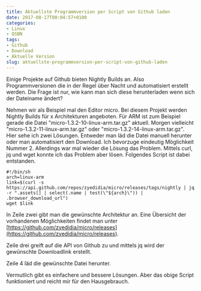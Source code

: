 ```yaml
---
title: Aktuellste Programmversion per Script von Github laden
date: 2017-08-17T00:04:57+0100
categories:
- Linux
- OSBN
tags:
- Github
- Download
- Aktuelle Version
slug: aktuellste-programmversion-per-script-von-github-laden
---
```

Einige Projekte auf Github bieten Nightly Builds an. Also Programmversionen die in der Regel über Nacht und automatisiert erstellt werden. Die Frage ist nur, wie kann man sich diese herunterladen wenn sich der Dateiname ändert?


Nehmen wir als Beispiel mal den Editor micro. Bei diesem Projekt werden Nightly Builds für x Architekturen angeboten. Für ARM ist zum Beispiel gerade die Datei "micro-1.3.2-10-linux-arm.tar.gz" aktuell. Morgen vielleicht "micro-1.3.2-11-linux-arm.tar.gz" oder "micro-1.3.2-14-linux-arm.tar.gz". Hier sehe ich zwei Lösungen. Entweder man läd die Datei manuell herunter oder man automatisiert den Download. Ich bevorzuge eindeutig Möglichkeit Nummer 2. Allerdings war mal wieder die Lösung das Problem. Mittels curl, jq und wget konnte ich das Problem aber lösen. Folgendes Script ist dabei entstanden.

<pre class="line-numbers" style="white-space:pre-wrap;">
<code class="language-bash">#!/bin/sh
arch=linux-arm
link=$(curl -s https://api.github.com/repos/zyedidia/micro/releases/tags/nightly | jq -r ".assets[] | select(.name | test(\"${arch}\")) |  .browser_download_url")
wget $link</code>
</pre>

In Zeile zwei gibt man die gewünschte Architektur an. Eine Übersicht der vorhandenen Möglichkeiten findet man unter [https://github.com/zyedidia/micro/releases](https://github.com/zyedidia/micro/releases).

Zeile drei greift auf die API von Github zu und mittels jq wird der gewünschte Downloadlink erstellt.

Zeile 4 läd die gewünschte Datei herunter.

Vermutlich gibt es einfachere und bessere Lösungen. Aber das obige Script funktioniert und reicht mir für den Hausgebrauch.
